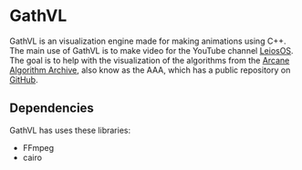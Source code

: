 # GathVL

GathVL is an visualization engine made for making animations using C++. The main use of GathVL is to make video for the YouTube channel [LeiosOS](https://www.youtube.com/user/LeiosOS). The goal is to help with the visualization of the algorithms from the [Arcane Algorithm Archive](https://www.algorithm-archive.org/), also know as the AAA, which has a public repository on [GitHub](https://github.com/algorithm-archivists/algorithm-archive).

## Dependencies

GathVL has uses these libraries:

* FFmpeg
* cairo
